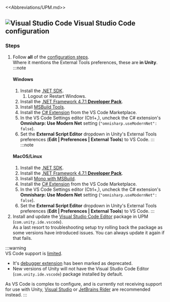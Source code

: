 <<Abbreviations/UPM.md>>
## ![Visual Studio Code](/Images/vscode.svg) Visual Studio Code configuration
### Steps
1. Follow **all** of the [configuration steps](https://code.visualstudio.com/docs/other/unity).  
Where it mentions the External Tools preferences, these are **in Unity**.  
   :::note
   #### Windows
   1. Install the [.NET SDK](https://dotnet.microsoft.com/download).  
      1. Logout or Restart Windows.
   1. Install the [.NET Framework 4.7.1 **Developer Pack**](https://dotnet.microsoft.com/download/dotnet-framework/net471).
   1. Install [MSBuild Tools](https://visualstudio.microsoft.com/downloads/#build-tools-for-visual-studio-2022).
   1. Install the [C# Extension](https://marketplace.visualstudio.com/items?itemName=ms-dotnettools.csharp) from the VS Code Marketplace.
   1. In the VS Code Settings editor (</kbd>Ctrl+,</kbd>), uncheck the C# extension's **Omnisharp: Use Modern Net** setting (`"omnisharp.useModernNet": false`).
   1. Set the **External Script Editor** dropdown in Unity's External Tools preferences (**Edit | Preferences | External Tools**) to VS Code.
   :::  
   :::note  
   #### MacOS/Linux
   1. Install the [.NET SDK](https://dotnet.microsoft.com/download).
   1. Install the [.NET Framework 4.7.1 **Developer Pack**](https://dotnet.microsoft.com/download/dotnet-framework/net471).
   1. Install [Mono with MSBuild](https://www.mono-project.com/download/preview/).
   1. Install the [C# Extension](https://marketplace.visualstudio.com/items?itemName=ms-dotnettools.csharp) from the VS Code Marketplace.
   1. In the VS Code Settings editor (</kbd>Ctrl+,</kbd>), uncheck the C# extension's **Omnisharp: Use Modern Net** setting (`"omnisharp.useModernNet": false`).
   1. Set the **External Script Editor** dropdown in Unity's External Tools preferences (**Edit | Preferences | External Tools**) to VS Code.
   :::
2. Install and update the [Visual Studio Code Editor](https://docs.unity3d.com/Manual/com.unity.ide.vscode.html) package in UPM (`com.unity.ide.vscode`).  
   As a last resort to troubleshooting setup try rolling back the package as some versions have introduced issues. You can always update it again if that fails.

:::warning  
VS Code support is [limited](https://forum.unity.com/threads/update-on-the-visual-studio-code-package.1302621/).
- It's [debugger extension](https://marketplace.visualstudio.com/items?itemName=Unity.unity-debug) has been marked as deprecated.
- New versions of Unity will not have the Visual Studio Code Editor (`com.unity.ide.vscode`) package installed by default.  

As VS Code is complex to configure, and is currently not receiving support for use with Unity, [Visual Studio](Visual%20Studio%20Code%20Configuration.md) or [JetBrains Rider](JetBrains%20Rider%20Configuration.md) are recommended instead.
:::